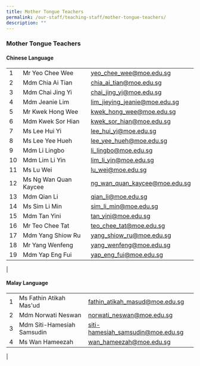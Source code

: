 ```yaml
---
title: Mother Tongue Teachers
permalink: /our-staff/teaching-staff/mother-tongue-teachers/
description: ""
---
```

### **Mother Tongue Teachers**

#### **Chinese Language**

|  |  |  |
|---|---|---|
| 1 | Mr Yeo Chee Wee | [yeo_chee_wee@moe.edu.sg](mailto:yeo_chee_wee@moe.edu.sg) |
| 2 |  Mdm Chia Ai Tian  | [chia_ai_tian@moe.edu.sg](mailto:chia_ai_tian@moe.edu.sg) |
| 3 | Mdm Chai Jing Yi | [chai_jing_yi@moe.edu.sg](mailto:chai_jing_yi@moe.edu.sg) |
| 4 | Mdm Jeanie Lim | [lim_jieying_jeanie@moe.edu.sg](mailto:lim_jieying_jeanie@moe.edu.sg) |
| 5 | Mr Kwek Hong Wee | [kwek_hong_wee@moe.edu.sg](mailto:kwek_hong_wee@moe.edu.sg)  |
| 6 | Mdm Kwek Sor Hian | [kwek_sor_hian@moe.edu.sg](mailto:kwek_sor_hian@moe.edu.sg) |
| 7 | Ms Lee Hui Yi | [lee_hui_yi@moe.edu.sg](mailto:lee_hui_yi@moe.edu.sg)  |
| 8 | Ms Lee Yee Hueh | [lee_yee_hueh@moe.edu.sg](mailto:lee_yee_hueh@moe.edu.sg) |
| 9 | Mdm Li Lingbo | [li_lingbo@moe.edu.sg](mailto:li_lingbo@moe.edu.sg) |
| 10 | Mdm Lim Li Yin | [lim_li_yin@moe.edu.sg](mailto:lim_li_yin@moe.edu.sg) |
| 11 | Ms Lu Wei | [lu_wei@moe.edu.sg](mailto:lu_wei@moe.edu.sg) |
| 12 | Ms Ng Wan Quan Kaycee | [ng_wan_quan_kaycee@moe.edu.sg](mailto:ng_wan_quan_kaycee@moe.edu.sg) |
| 13 | Mdm Qian Li | [qian_li@moe.edu.sg](mailto:qian_li@moe.edu.sg) |
| 14 | Ms Sim Li Min | [sim_li_min@moe.edu.sg](mailto:sim_li_min@moe.edu.sg) |
| 15 | Mdm Tan Yini | [tan_yini@moe.edu.sg](mailto:tan_yini@moe.edu.sg)  |
| 16 | Mr Teo Chee Tat | [teo_chee_tat@moe.edu.sg](mailto:teo_chee_tat@moe.edu.sg)  |
| 17 | Mdm Yang Shiow Ru | [yang_shiow_ru@moe.edu.sg](mailto:yang_shiow_ru@moe.edu.sg)  |
|  18 | Mr Yang Wenfeng  | [yang_wenfeng@moe.edu.sg](mailto:yang_wenfeng@moe.edu.sg)  |
| 19 | Mdm Yap Eng Fui | [yap_eng_fui@moe.edu.sg](mailto:yap_eng_fui@moe.edu.sg) |
|

#### **Malay Language**

|  |  |  |
|---|---|---|
| 1 | Ms Fathin Atikah Mas'ud | [fathin_atikah_masud@moe.edu.sg](mailto:fathin_atikah_masud@moe.edu.sg) |
| 2 | Mdm Norwati Neswan  | norwati_neswan@moe.edu.sg |
| 3 | Mdm Siti-Hamesiah Samsudin | siti-hamesiah_samsudin@moe.edu.sg |
| 4 | Ms Wan Hameezah  | wan_hameezah@moe.edu.sg |
|